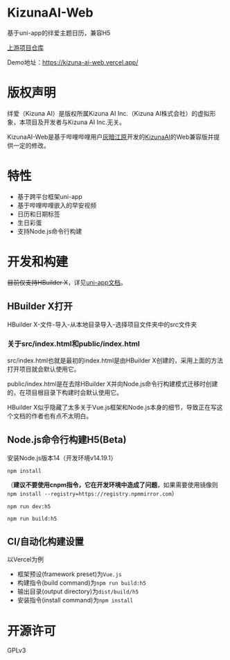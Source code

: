# KizunaAI-Web
基于uni-app的绊爱主题日历，兼容H5

[上游项目仓库](https://gitee.com/muyi456/KizunaAI)

Demo地址：https://kizuna-ai-web.vercel.app/

# 版权声明
绊爱（Kizuna AI）是版权所属Kizuna AI Inc.（Kizuna AI株式会社）的虚拟形象，本项目及开发者与Kizuna AI Inc.无关。

KizunaAI-Web是基于哔哩哔哩用户[灰暗江原](https://space.bilibili.com/63045280)开发的[KizunaAI](https://gitee.com/muyi456/KizunaAI)的Web兼容版并提供一定的修改。

# 特性
* 基于跨平台框架uni-app
* 基于哔哩哔哩嵌入的早安视频
* 日历和日期标签
* 生日彩蛋
* 支持Node.js命令行构建

# 开发和构建
~~目前仅支持HBuilder X~~，详见[uni-app文档](https://uniapp.dcloud.io/quickstart-hx.html)。

## HBuilder X打开

HBuilder X-文件-导入-从本地目录导入-选择项目文件夹中的src文件夹

### 关于src/index.html和public/index.html

src/index.html也就是最初的index.html是由HBuilder X创建的，采用上面的方法打开项目就会默认使用它。

public/index.html是在去除HBuilder X并向Node.js命令行构建模式迁移时创建的，在项目根目录下构建时会默认使用它。

HBuilder X似乎隐藏了太多关于Vue.js框架和Node.js本身的细节，导致正在写这个文档的作者也有点不太明白。

## Node.js命令行构建H5(Beta)

安装Node.js版本14（开发环境v14.19.1）

`npm install`

（**建议不要使用cnpm指令，它在开发环境中造成了问题**，如果需要使用镜像则 `npm install --registry=https://registry.npmmirror.com`）

`npm run dev:h5`

`npm run build:h5`

## CI/自动化构建设置

以Vercel为例

* 框架预设(framework preset)为`Vue.js`
* 构建指令(build command)为`npm run build:h5`
* 输出目录(output directory)为`dist/build/h5`
* 安装指令(install command)为`npm install`

# 开源许可
GPLv3
